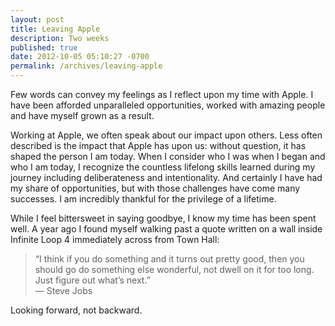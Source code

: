 ```yaml
---
layout: post
title: Leaving Apple
description: Two weeks
published: true
date: 2012-10-05 05:10:27 -0700
permalink: /archives/leaving-apple
---
```

Few words can convey my feelings as I reflect upon my time with Apple. I have been afforded unparalleled opportunities, worked with amazing people and have myself grown as a result.

Working at Apple, we often speak about our impact upon others. Less often described is the impact that Apple has upon us: without question, it has shaped the person I am today. When I consider who I was when I began and who I am today, I recognize the countless lifelong skills learned during my journey including deliberateness and intentionality. And certainly I have had my share of opportunities, but with those challenges have come many successes. I am incredibly thankful for the privilege of a lifetime.

While I feel bittersweet in saying goodbye, I know my time has been spent well. A year ago I found myself walking past a quote written on a wall inside Infinite Loop 4 immediately across from Town Hall:

> “I think if you do something and it turns out pretty good, then you should go do something else wonderful, not dwell on it for too long. Just figure out what’s next.”   
> — Steve Jobs

Looking forward, not backward.